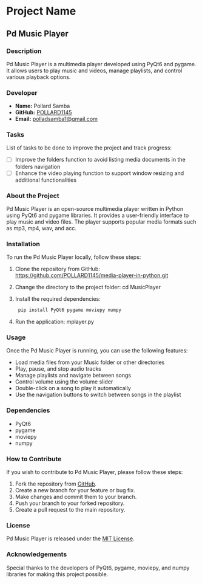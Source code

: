 # Project Name

## Pd Music Player

### Description

Pd Music Player is a multimedia player developed using PyQt6 and pygame. It allows users to play music and videos, manage playlists, and control various playback options.

### Developer

- **Name:** Pollard Samba
- **GitHub:** [POLLARD1145](https://github.com/POLLARD1145)
- **Email:** polladsamba1@gmail.com

### Tasks

List of tasks to be done to improve the project and track progress:

- [ ] Improve the folders function to avoid listing media documents in the folders navigation
- [ ] Enhance the video playing function to support window resizing and additional functionalities

### About the Project

Pd Music Player is an open-source multimedia player written in Python using PyQt6 and pygame libraries. It provides a user-friendly interface to play music and video files. The player supports popular media formats such as mp3, mp4, wav, and acc.

### Installation

To run the Pd Music Player locally, follow these steps:

1. Clone the repository from GitHub:
https://github.com/POLLARD1145/media-player-in-python.git


2. Change the directory to the project folder:
    cd MusicPlayer
3. Install the required dependencies:
   ```python
    pip install PyQt6 pygame moviepy numpy
    ```

4. Run the application:
    mplayer.py

### Usage

Once the Pd Music Player is running, you can use the following features:

- Load media files from your Music folder or other directories
- Play, pause, and stop audio tracks
- Manage playlists and navigate between songs
- Control volume using the volume slider
- Double-click on a song to play it automatically
- Use the navigation buttons to switch between songs in the playlist

### Dependencies

- PyQt6
- pygame
- moviepy
- numpy

### How to Contribute

If you wish to contribute to Pd Music Player, please follow these steps:

1. Fork the repository from [GitHub](https://github.com/POLLARD1145/media-player-in-python).
2. Create a new branch for your feature or bug fix.
3. Make changes and commit them to your branch.
4. Push your branch to your forked repository.
5. Create a pull request to the main repository.

### License

Pd Music Player is released under the [MIT License](LICENSE).

### Acknowledgements

Special thanks to the developers of PyQt6, pygame, moviepy, and numpy libraries for making this project possible.
